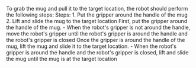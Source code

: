 To grab the mug and pull it to the target location, the robot should perform the following steps:
    Steps:  1. Put the gripper around the handle of the mug  2. Lift and slide the mug to the target location
    First, put the gripper around the handle of the mug.
    - When the robot's gripper is not around the handle, move the robot's gripper until the robot's gripper is around the handle and the robot's gripper is closed
    Once the gripper is around the handle of the mug, lift the mug and slide it to the target location.
    - When the robot's gripper is around the handle and the robot's gripper is closed, lift and slide the mug until the mug is at the target location